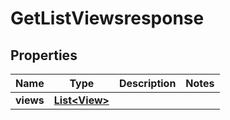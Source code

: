 

# GetListViewsresponse


## Properties

| Name | Type | Description | Notes |
|------------ | ------------- | ------------- | -------------|
|**views** | [**List&lt;View&gt;**](View.md) |  |  |



